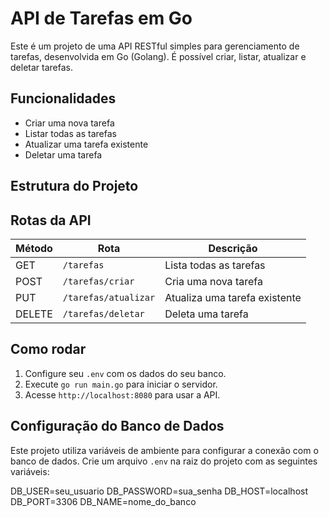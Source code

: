# API de Tarefas em Go

Este é um projeto de uma API RESTful simples para gerenciamento de tarefas, desenvolvida em Go (Golang). É possível criar, listar, atualizar e deletar tarefas.

## Funcionalidades

- Criar uma nova tarefa
- Listar todas as tarefas
- Atualizar uma tarefa existente
- Deletar uma tarefa

## Estrutura do Projeto

## Rotas da API

| Método | Rota                 | Descrição                     |
| ------ | -------------------- | ----------------------------- |
| GET    | `/tarefas`           | Lista todas as tarefas        |
| POST   | `/tarefas/criar`     | Cria uma nova tarefa          |
| PUT    | `/tarefas/atualizar` | Atualiza uma tarefa existente |
| DELETE | `/tarefas/deletar`   | Deleta uma tarefa             |

## Como rodar

1. Configure seu `.env` com os dados do seu banco.
2. Execute `go run main.go` para iniciar o servidor.
3. Acesse `http://localhost:8080` para usar a API.

## Configuração do Banco de Dados

Este projeto utiliza variáveis de ambiente para configurar a conexão com o banco de dados. Crie um arquivo `.env` na raiz do projeto com as seguintes variáveis:

DB_USER=seu_usuario
DB_PASSWORD=sua_senha
DB_HOST=localhost
DB_PORT=3306
DB_NAME=nome_do_banco
